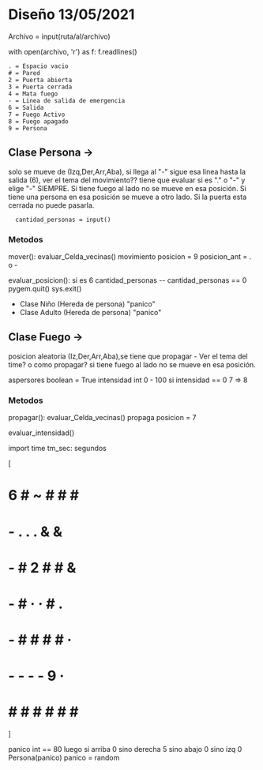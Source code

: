 # Diseño 13/05/2021
Archivo = input(ruta/al/archivo)

with open(archivo, 'r') as f:
    f.readlines()

    . = Espacio vacio
    # = Pared 
    2 = Puerta abierta 
    3 = Puerta cerrada
    4 = Mata fuego
    - = Linea de salida de emergencia 
    6 = Salida
    7 = Fuego Activo
    8 = Fuego apagado
    9 = Persona
    
     
## Clase Persona -> 
solo se mueve de (Izq,Der,Arr,Aba), si llega al "-" sigue esa linea hasta la salida (6), ver el tema del movimiento??
        tiene que evaluar si es "." o "-" y elige "-" SIEMPRE.
        Si tiene fuego al lado no se mueve en esa posición. 
        Si tiene una persona en esa posición se mueve a otro lado.
        Si la puerta esta cerrada no puede pasarla.

      cantidad_personas = input()


   ### Metodos
   mover():
      evaluar_Celda_vecinas()
      movimiento
      posicion = 9
      posicion_ant = . o -


   evaluar_posicion():
      si es 6 
      cantidad_personas --
      cantidad_personas == 0
         pygem.quit()
         sys.exit()
        
   - Clase Niño (Hereda de persona) "panico"
   - Clase Adulto (Hereda de persona) "panico"

## Clase Fuego -> 
posicion aleatoria (Iz,Der,Arr,Aba),se tiene que propagar - Ver el tema del time? o como propagar?
si tiene fuego al lado no se mueve en esa posición.

aspersores boolean = True
intensidad int 0 - 100
 si intensidad == 0  7 => 8

   ### Metodos
   propagar():
      evaluar_Celda_vecinas()
      propaga
      posicion = 7
       
   evaluar_intensidad()

import time
tm_sec: segundos 

[  
   # 6 # ~ # # # #
   # - . . . & & #
   # - # 2 # # & #
   # - # · · # . #
   # - # # # # · #
   # - - - - 9 · #
   # # # # # # # #
]

panico int == 80 luego 
si arriba 0
sino derecha 5
sino abajo 0
sino izq 0
 Persona(panico)
 panico = random
